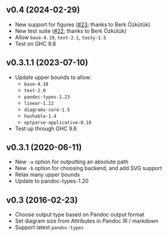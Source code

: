 ## v0.4 (2024-02-29)

  - New support for figures ([#23](https://github.com/diagrams/diagrams-pandoc/pull/23); thanks to Berk Özkütük)
  - New test suite ([#22](https://github.com/diagrams/diagrams-pandoc/pull/22); thanks to Berk Özkütük)
  - Allow `base-4.19`, `text-2.1`, `tasty-1.5`
  - Test on GHC 9.8

## v0.3.1.1 (2023-07-10)

  - Update upper bounds to allow:
      - `base-4.18`
      - `text-2.0`
      - `pandoc-types-1.23`
      - `linear-1.22`
      - `diagrams-core-1.5`
      - `hashable-1.4`
      - `optparse-applicative-0.18`
  - Test up through GHC 9.6

## v0.3.1 (2020-06-11)

  - New `-a` option for outputting an absolute path
  - New `-b` option for choosing backend, and add SVG support
  - Relax many upper bounds
  - Update to pandoc-types-1.20

## v0.3 (2016-02-23)

  - Choose output type based on Pandoc output format
  - Set diagram size from Attributes in Pandoc IR / markdown
  - Support latest `pandoc-types`
